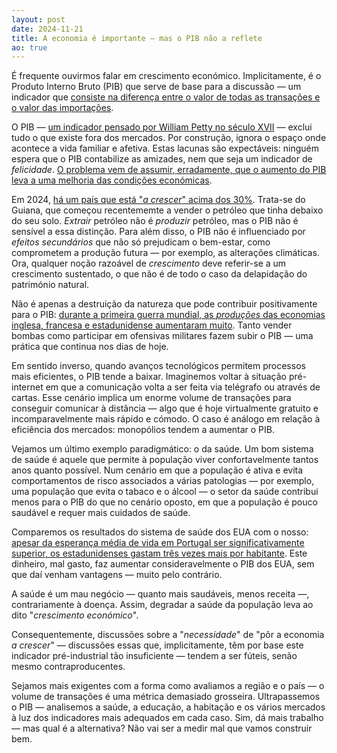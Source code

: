```yaml
---
layout: post
date: 2024-11-21
title: A economia é importante — mas o PIB não a reflete
ao: true
---
```


É frequente ouvirmos falar em crescimento económico. Implicitamente, é o Produto Interno Bruto (PIB) que serve de base para a discussão — um indicador que [consiste na diferença entre o valor de todas as transações e o valor das importações](https://www.e-konomista.pt/pib-o-que-e-e-como-se-calcula/).

O PIB — [um indicador pensado por William Petty no século XVII](https://www.economist.com/finance-and-economics/2013/12/21/petty-impressive) — exclui tudo o que existe fora dos mercados. Por construção, ignora o espaço onde acontece a vida familiar e afetiva. Estas lacunas são expectáveis: ninguém espera que o PIB contabilize as amizades, nem que seja um indicador de _felicidade_. [O problema vem de assumir, erradamente, que o aumento do PIB leva a uma melhoria das condições económicas](https://www.greenpeace.org/international/podcasts/64043/systemshift-jayati-ghosh-rebalancing-power/).

Em 2024, [há um país que está "_a crescer_" acima dos 30%](https://executivedigest.sapo.pt/noticias/este-pequeno-pais-que-cresce-a-um-ritmo-alucinante-esta-em-.vias-de-se-tornar-um-dos-maiores-produtores-de-petroleo-do-mundo/). Trata-se do Guiana, que começou recentememte a vender o petróleo que tinha debaixo do seu solo. _Extrair_ petróleo não é _produzir_ petróleo, mas o PIB não é sensível a essa distinção. Para além disso, o PIB não é influenciado por _efeitos secundários_ que não só prejudicam o bem-estar, como comprometem a produção futura — por exemplo, as alterações climáticas.
Ora, qualquer noção razoável de _crescimento_ deve referir-se a um crescimento sustentado, o que não é de todo o caso da delapidação do património natural.

Não é apenas a destruição da natureza que pode contribuir positivamente para o PIB: [durante a primeira guerra mundial, as _produções_ das economias inglesa, francesa e estadunidense aumentaram muito](https://www.cambridge.org/core/books/abs/plotting-for-peace/gdp-of-the-united-states-britain-and-france-19141918/A5C0B7922803306087FA85AE620468FB). Tanto vender bombas como participar em ofensivas militares fazem subir o PIB — uma prática que continua nos dias de hoje.

Em sentido inverso, quando avanços tecnológicos permitem processos mais eficientes, o PIB tende a baixar. Imaginemos voltar à situação pré-internet em que a comunicação volta a ser feita via telégrafo ou através de cartas. Esse cenário implica um enorme volume de transações para conseguir comunicar à distância — algo que é hoje virtualmente gratuito e incomparavelmente mais rápido e cómodo. O caso é análogo em relação à eficiência dos mercados: monopólios tendem a aumentar o PIB.

Vejamos um último exemplo paradigmático: o da saúde. Um bom sistema de saúde é aquele que permite à população viver confortavelmente tantos anos quanto possível. Num cenário em que a população é ativa e evita comportamentos de risco associados a várias patologias — por exemplo, uma população que evita o tabaco e o álcool — o setor da saúde contribui menos para o PIB do que no cenário oposto, em que a população é pouco saudável e requer mais cuidados de saúde.

Comparemos os resultados do sistema de saúde dos EUA com o nosso: [apesar da esperança média de vida em Portugal ser significativamente superior, os estadunidenses gastam três vezes mais por habitante](https://ourworldindata.org/grapher/health-expenditure-and-financing-per-capita). Este dinheiro, mal gasto, faz aumentar consideravelmente o PIB dos EUA, sem que daí venham vantagens — muito pelo contrário.

A saúde é um mau negócio — quanto mais saudáveis, menos receita —, contrariamente à doença. Assim, degradar a saúde da população leva ao dito "_crescimento económico_".

Consequentemente, discussões sobre a "_necessidade_" de "pôr a economia _a crescer_" — discussões essas que, implicitamente, têm por base este indicador pré-industrial tão insuficiente — tendem a ser fúteis, senão mesmo contraproducentes.

Sejamos mais exigentes com a forma como avaliamos a região e o país — o volume de transações é uma métrica demasiado grosseira. Ultrapassemos o PIB — analisemos a saúde, a educação, a habitação e os vários mercados à luz dos indicadores mais adequados em cada caso. Sim, dá mais trabalho — mas qual é a alternativa? Não vai ser a medir mal que vamos construir bem.
